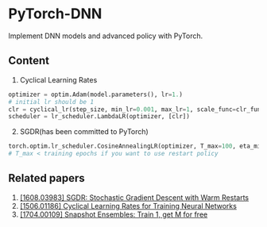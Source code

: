 # PyTorch-DNN
Implement DNN models and advanced policy with PyTorch.

## Content
1. Cyclical Learning Rates
```python
optimizer = optim.Adam(model.parameters(), lr=1.)
# initial lr should be 1
clr = cyclical_lr(step_size, min_lr=0.001, max_lr=1, scale_func=clr_func, scale_md='iterations')
scheduler = lr_scheduler.LambdaLR(optimizer, [clr])
```
2. SGDR(has been committed to PyTorch)
```python
torch.optim.lr_scheduler.CosineAnnealingLR(optimizer, T_max=100, eta_min=1e-8, T_mult=2)
# T_max < training epochs if you want to use restart policy
```

## Related papers
1. [[1608.03983] SGDR: Stochastic Gradient Descent with Warm Restarts](https://arxiv.org/abs/1608.03983)
2. [[1506.01186] Cyclical Learning Rates for Training Neural Networks](https://arxiv.org/abs/1506.01186)
3. [[1704.00109] Snapshot Ensembles: Train 1, get M for free](https://arxiv.org/abs/1704.00109)
